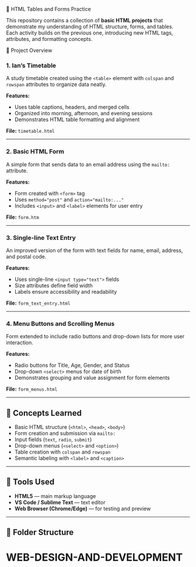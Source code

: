 🧩 HTML Tables and Forms Practice

This repository contains a collection of **basic HTML projects** that demonstrate my understanding of HTML structure, forms, and tables.  
Each activity builds on the previous one, introducing new HTML tags, attributes, and formatting concepts.


📘 Project Overview

### 1. Ian’s Timetable
A study timetable created using the `<table>` element with `colspan` and `rowspan` attributes to organize data neatly.

**Features:**
- Uses table captions, headers, and merged cells  
- Organized into morning, afternoon, and evening sessions  
- Demonstrates HTML table formatting and alignment  

**File:** `timetable.html`

---

### 2. Basic HTML Form
A simple form that sends data to an email address using the `mailto:` attribute.

**Features:**
- Form created with `<form>` tag  
- Uses `method="post"` and `action="mailto:..."`  
- Includes `<input>` and `<label>` elements for user entry  

**File:** `form.htm`

---

### 3. Single-line Text Entry
An improved version of the form with text fields for name, email, address, and postal code.

**Features:**
- Uses single-line `<input type="text">` fields  
- Size attributes define field width  
- Labels ensure accessibility and readability  

**File:** `form_text_entry.html`

---

### 4. Menu Buttons and Scrolling Menus
Form extended to include radio buttons and drop-down lists for more user interaction.

**Features:**
- Radio buttons for Title, Age, Gender, and Status  
- Drop-down `<select>` menus for date of birth  
- Demonstrates grouping and value assignment for form elements  

**File:** `form_menus.html`

---

## 🧠 Concepts Learned
- Basic HTML structure (`<html>`, `<head>`, `<body>`)
- Form creation and submission via `mailto:`
- Input fields (`text`, `radio`, `submit`)
- Drop-down menus (`<select>` and `<option>`)
- Table creation with `colspan` and `rowspan`
- Semantic labeling with `<label>` and `<caption>`

---

## 🧰 Tools Used
- **HTML5** — main markup language
- **VS Code / Sublime Text** — text editor
- **Web Browser (Chrome/Edge)** — for testing and preview

---

## 📂 Folder Structure
# WEB-DESIGN-AND-DEVELOPMENT
